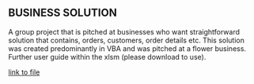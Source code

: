 ## BUSINESS SOLUTION <br/>
A group project that is pitched at businesses who want straightforward solution that contains, orders, customers, order details etc. This solution was created 
predominantly in VBA and was pitched at a flower business. Further user guide within the xlsm (please download to use).

[link to file](Business_Solution.xlsm)
